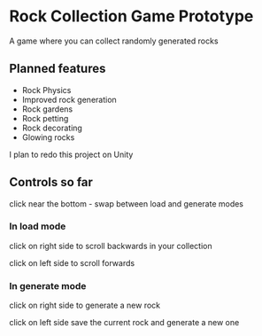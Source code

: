 # Rock Collection Game Prototype

A game where you can collect randomly generated rocks

## Planned features

- Rock Physics
- Improved rock generation
- Rock gardens
- Rock petting
- Rock decorating
- Glowing rocks

I plan to redo this project on Unity

## Controls so far

click near the bottom - swap between load and generate modes

### In load mode

click on right side to scroll backwards in your collection

click on left side to scroll forwards

### In generate mode

click on right side to generate a new rock

click on left side save the current rock and generate a new one
